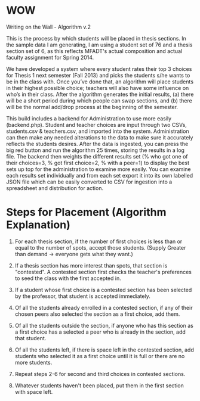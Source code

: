 WOW
===

Writing on the Wall - Algorithm v.2

This is the process by which students will be placed in thesis sections. In the sample data I am generating, I am using a student set of 76 and a thesis section set of 6, as this reflects MFADT's actual composition and actual faculty assignment for Spring 2014.

We have developed a system where every student rates their top 3 choices for Thesis 1 next semester (Fall 2013) and picks the students s/he wants to be in the class with. Once you’ve done that, an algorithm will place students in their highest possible choice; teachers will also have some influence on who’s in their class. After the algorithm generates the initial results, (a) there will be a short period during which people can swap sections, and (b) there will be the normal add/drop process at the beginning of the semester.

This build includes a backend for Administration to use more easily (backend.php). Student and teacher choices are input through two CSVs, students.csv & teachers.csv, and imported into the system. Administration can then make any needed alterations to the data to make sure it accurately reflects the students desires. After the data is ingested, you can press the big red button and run the algorithm 25 times, storing the results in a log file. The backend then weights the different results set (% who got one of their choices=3, % got first choice=2, % with a peer=1) to display the best sets up top for the administration to examine more easily. You can examine each results set individually and from each set export it into its own labelled JSON file which can be easily converted to CSV for ingestion into a spreadsheet and distribution for action.

Steps for Placement (Algorithm Explanation)
===========================================

1. For each thesis section, if the number of first choices is less than or equal to the number of spots, accept those students. (Supply Greater than demand -> everyone gets what they want.)

2. If a thesis section has more interest than spots, that section is "contested". A contested section first checks the teacher's preferences to seed the class with the first accepted in.

3. If a student whose first choice is a contested section has been selected by the professor, that student is accepted immediately.

4. Of all the students already enrolled in a contested section, if any of their chosen peers also selected the section as a first choice, add them. 

5. Of all the students outside the section, if anyone who has this section as a first choice has a selected a peer who is already in the section, add that student.

6. Of all the students left, if there is space left in the contested section, add students who selected it as a first choice until it is full or there are no more students.

7. Repeat steps 2-6 for second and third choices in contested sections.

8. Whatever students haven't been placed, put them in the first section with space left.